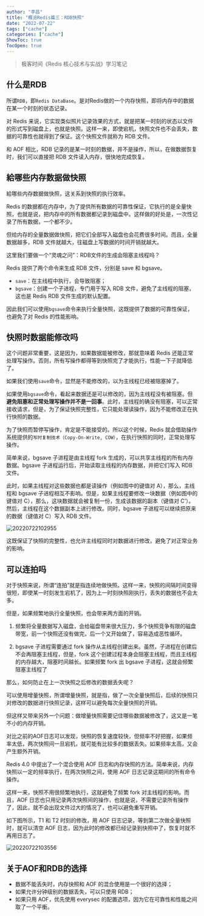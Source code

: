 ```yaml
---
author: "李昌"
title: "概览Redis篇三：RDB快照"
date: "2022-07-22"
tags: ["cache"]
categories: ["cache"]
ShowToc: true
TocOpen: true
---
```


> 极客时间《Redis 核心技术与实战》学习笔记

## 什么是RDB

所谓`RDB`，即`Redis DataBase`。是对Redis做的一个内存快照，即将内存中的数据在某一个时刻的状态记录。

对 Redis 来说，它实现类似照片记录效果的方式，就是把某一时刻的状态以文件的形式写到磁盘上，也就是快照。这样一来，即使宕机，快照文件也不会丢失，数据的可靠性也就得到了保证。这个快照文件就称为 RDB 文件。

和 AOF 相比，RDB 记录的是某一时刻的数据，并不是操作，所以，在做数据恢复时，我们可以直接把 RDB 文件读入内存，很快地完成恢复。

## 給哪些内存数据做快照

給哪些内存数据做快照，这关系到快照的执行效率。

Redis 的数据都在内存中，为了提供所有数据的可靠性保证，它执行的是全量快照，也就是说，把内存中的所有数据都记录到磁盘中。这样做的好处是，一次性记录了所有数据，一个都不少。

但给内存的全量数据做快照，把它们全部写入磁盘也会花费很多时间。而且，全量数据越多，RDB 文件就越大，往磁盘上写数据的时间开销就越大。

这里我们要做一个“灵魂之问”：RDB文件的生成会阻塞主线程吗？

Redis 提供了两个命令来生成 RDB 文件，分别是 save 和 bgsave。
- `save`：在主线程中执行，会导致阻塞；
- `bgsave`：创建一个子进程，专门用于写入 RDB 文件，避免了主线程的阻塞，这也是 Redis RDB 文件生成的默认配置。

因此我们可以使用`bgsave`命令来执行全量快照，这既提供了数据的可靠性保证，也避免了对 Redis 的性能影响。

## 快照时数据能修改吗

这个问题非常重要，这是因为，如果数据能被修改，那就意味着 Redis 还能正常处理写操作。否则，所有写操作都得等到快照完了才能执行，性能一下子就降低了。

如果我们使用`save`命令，显然是不能修改的，以为主线程已经被阻塞掉了。

如果使用`bgsave`命令，看起来数据还是可以修改的，因为主线程没有被阻塞。但**避免阻塞和正常处理写操作并不是一回事**。此时，主线程的确没有阻塞，可以正常接收请求，但是，为了保证快照完整性，它只能处理读操作，因为不能修改正在执行快照的数据。

为了快照而暂停写操作，肯定是不能接受的。所以这个时候，Redis 就会借助操作系统提供的`写时复制技术（Copy-On-Write, COW）`，在执行快照的同时，正常处理写操作。

简单来说，bgsave 子进程是由主线程 fork 生成的，可以共享主线程的所有内存数据。bgsave 子进程运行后，开始读取主线程的内存数据，并把它们写入 RDB 文件。

此时，如果主线程对这些数据也都是读操作（例如图中的键值对 A），那么，主线程和 bgsave 子进程相互不影响。但是，如果主线程要修改一块数据（例如图中的键值对 C），那么，这块数据就会被复制一份，生成该数据的副本（键值对 C’）。然后，主线程在这个数据副本上进行修改。同时，bgsave 子进程可以继续把原来的数据（键值对 C）写入 RDB 文件。

![20220722102955](https://raw.githubusercontent.com/lich-Img/blogImg/master/img/20220722102955.png)

这既保证了快照的完整性，也允许主线程同时对数据进行修改，避免了对正常业务的影响。

## 可以连拍吗
对于快照来说，所谓“连拍”就是指连续地做快照。这样一来，快照的间隔时间变得很短，即使某一时刻发生宕机了，因为上一时刻快照刚执行，丢失的数据也不会太多。

但是，如果频繁地执行全量快照，也会带来两方面的开销。
1. 频繁将全量数据写入磁盘，会给磁盘带来很大压力，多个快照竞争有限的磁盘带宽，前一个快照还没有做完，后一个又开始做了，容易造成恶性循环。

2. bgsave 子进程需要通过 fork 操作从主线程创建出来。虽然，子进程在创建后不会再阻塞主线程，但是，fork 这个创建过程本身会阻塞主线程，而且主线程的内存越大，阻塞时间越长。如果频繁 fork 出 bgsave 子进程，这就会频繁阻塞主线程了

那么，如何防止在上一次快照之后修改的数据丢失呢？

可以使用增量快照，所谓增量快照，就是指，做了一次全量快照后，后续的快照只对修改的数据进行快照记录，这样可以避免每次全量快照的开销。

但这样又带来另外一个问题：做增量快照需要记住哪些数据被修改了，这又是一笔不小的内存开销。

对比之前的AOF日志可以发现，快照的恢复速度较快，但频率不好把握，如果频率太低，两次快照间一旦宕机，就可能有比较多的数据丢失。如果频率太高，又会产生额外开销。

Redis 4.0 中提出了一个混合使用 AOF 日志和内存快照的方法。简单来说，内存快照以一定的频率执行，在两次快照之间，使用 AOF 日志记录这期间的所有命令操作。

这样一来，快照不用很频繁地执行，这就避免了频繁 fork 对主线程的影响。而且，AOF 日志也只用记录两次快照间的操作，也就是说，不需要记录所有操作了，因此，就不会出现文件过大的情况了，也可以避免重写开销。

如下图所示，T1 和 T2 时刻的修改，用 AOF 日志记录，等到第二次做全量快照时，就可以清空 AOF 日志，因为此时的修改都已经记录到快照中了，恢复时就不再用日志了。

![20220722103556](https://raw.githubusercontent.com/lich-Img/blogImg/master/img/20220722103556.png)

## 关于AOF和RDB的选择

- 数据不能丢失时，内存快照和 AOF 的混合使用是一个很好的选择；
- 如果允许分钟级别的数据丢失，可以只使用 RDB；
- 如果只用 AOF，优先使用 everysec 的配置选项，因为它在可靠性和性能之间取了一个平衡。



